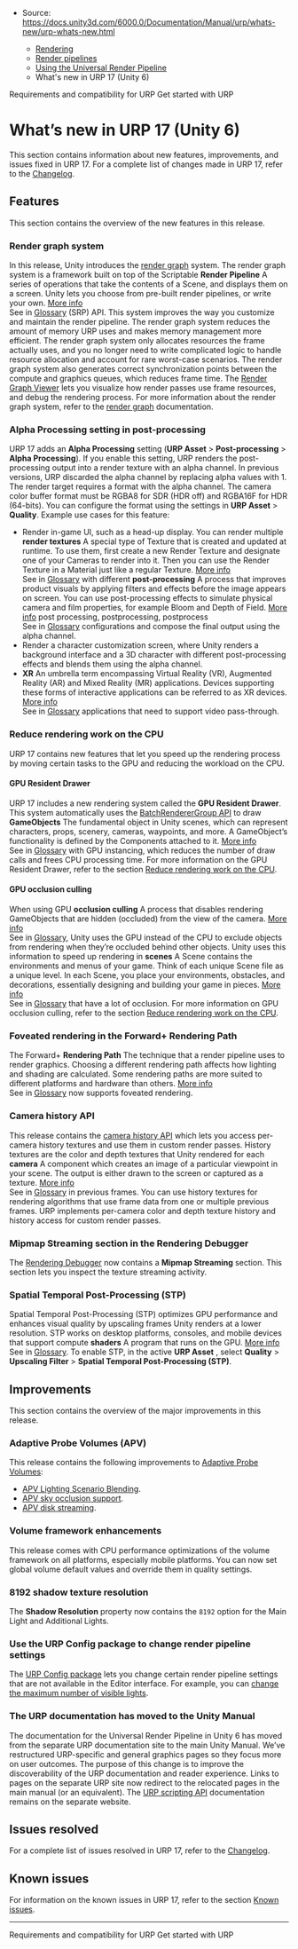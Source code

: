 * Source: https://docs.unity3d.com/6000.0/Documentation/Manual/urp/whats-new/urp-whats-new.html

  * [Rendering](https://docs.unity3d.com/6000.0/Documentation/Manual/rendering-and-post-processing.html)
  * [Render pipelines](https://docs.unity3d.com/6000.0/Documentation/Manual/render-pipelines.html)
  * [Using the Universal Render Pipeline](https://docs.unity3d.com/6000.0/Documentation/Manual/universal-render-pipeline.html)
  * What's new in URP 17 (Unity 6)


[](https://docs.unity3d.com/6000.0/Documentation/Manual/urp/requirements.html)
Requirements and compatibility for URP
[](https://docs.unity3d.com/6000.0/Documentation/Manual/urp/introduction-landing.html)
Get started with URP
# What’s new in URP 17 (Unity 6)
This section contains information about new features, improvements, and issues fixed in URP 17.
For a complete list of changes made in URP 17, refer to the [Changelog](https://docs.unity3d.com/Packages/com.unity.render-pipelines.universal@latest/index.html?subfolder=/changelog/CHANGELOG.html).
## Features
This section contains the overview of the new features in this release.
### Render graph system
In this release, Unity introduces the [render graph](https://docs.unity3d.com/6000.0/Documentation/Manual/urp/render-graph.html) system. The render graph system is a framework built on top of the Scriptable **Render Pipeline** A series of operations that take the contents of a Scene, and displays them on a screen. Unity lets you choose from pre-built render pipelines, or write your own. [More info](https://docs.unity3d.com/6000.0/Documentation/Manual/render-pipelines.html)  
See in [Glossary](https://docs.unity3d.com/6000.0/Documentation/Manual/Glossary.html#Renderpipeline) (SRP) API. This system improves the way you customize and maintain the render pipeline.
The render graph system reduces the amount of memory URP uses and makes memory management more efficient. The render graph system only allocates resources the frame actually uses, and you no longer need to write complicated logic to handle resource allocation and account for rare worst-case scenarios. The render graph system also generates correct synchronization points between the compute and graphics queues, which reduces frame time.
The [Render Graph Viewer](https://docs.unity3d.com/6000.0/Documentation/Manual/urp/render-graph-viewer-reference.html) lets you visualize how render passes use frame resources, and debug the rendering process.
For more information about the render graph system, refer to the [render graph](https://docs.unity3d.com/6000.0/Documentation/Manual/urp/render-graph.html) documentation.
### Alpha Processing setting in post-processing
URP 17 adds an **Alpha Processing** setting (**URP Asset** > **Post-processing** > **Alpha Processing**). If you enable this setting, URP renders the post-processing output into a render texture with an alpha channel. In previous versions, URP discarded the alpha channel by replacing alpha values with 1.
The render target requires a format with the alpha channel. The camera color buffer format must be RGBA8 for SDR (HDR off) and RGBA16F for HDR (64-bits). You can configure the format using the settings in **URP Asset** > **Quality**.
Example use cases for this feature:
  * Render in-game UI, such as a head-up display. You can render multiple **render textures** A special type of Texture that is created and updated at runtime. To use them, first create a new Render Texture and designate one of your Cameras to render into it. Then you can use the Render Texture in a Material just like a regular Texture. [More info](https://docs.unity3d.com/6000.0/Documentation/Manual/class-RenderTexture.html)  
See in [Glossary](https://docs.unity3d.com/6000.0/Documentation/Manual/Glossary.html#RenderTexture) with different **post-processing** A process that improves product visuals by applying filters and effects before the image appears on screen. You can use post-processing effects to simulate physical camera and film properties, for example Bloom and Depth of Field. [More info](https://docs.unity3d.com/6000.0/Documentation/Manual/PostProcessingOverview.html) post processing, postprocessing, postprocess  
See in [Glossary](https://docs.unity3d.com/6000.0/Documentation/Manual/Glossary.html#post-processing) configurations and compose the final output using the alpha channel.
  * Render a character customization screen, where Unity renders a background interface and a 3D character with different post-processing effects and blends them using the alpha channel.
  * **XR** An umbrella term encompassing Virtual Reality (VR), Augmented Reality (AR) and Mixed Reality (MR) applications. Devices supporting these forms of interactive applications can be referred to as XR devices. [More info](https://docs.unity3d.com/6000.0/Documentation/Manual/XR.html)  
See in [Glossary](https://docs.unity3d.com/6000.0/Documentation/Manual/Glossary.html#XR) applications that need to support video pass-through.


### Reduce rendering work on the CPU
URP 17 contains new features that let you speed up the rendering process by moving certain tasks to the GPU and reducing the workload on the CPU.
#### GPU Resident Drawer
URP 17 includes a new rendering system called the **GPU Resident Drawer**.
This system automatically uses the [BatchRendererGroup API](https://docs.unity3d.com/Manual/batch-renderer-group.html) to draw **GameObjects** The fundamental object in Unity scenes, which can represent characters, props, scenery, cameras, waypoints, and more. A GameObject’s functionality is defined by the Components attached to it. [More info](https://docs.unity3d.com/6000.0/Documentation/Manual/class-GameObject.html)  
See in [Glossary](https://docs.unity3d.com/6000.0/Documentation/Manual/Glossary.html#GameObject) with GPU instancing, which reduces the number of draw calls and frees CPU processing time.
For more information on the GPU Resident Drawer, refer to the section [Reduce rendering work on the CPU](https://docs.unity3d.com/6000.0/Documentation/Manual/urp/reduce-rendering-work-on-cpu.html).
#### GPU occlusion culling
When using GPU **occlusion culling** A process that disables rendering GameObjects that are hidden (occluded) from the view of the camera. [More info](https://docs.unity3d.com/6000.0/Documentation/Manual/OcclusionCulling.html)  
See in [Glossary](https://docs.unity3d.com/6000.0/Documentation/Manual/Glossary.html#Occlusionculling), Unity uses the GPU instead of the CPU to exclude objects from rendering when they’re occluded behind other objects. Unity uses this information to speed up rendering in **scenes** A Scene contains the environments and menus of your game. Think of each unique Scene file as a unique level. In each Scene, you place your environments, obstacles, and decorations, essentially designing and building your game in pieces. [More info](https://docs.unity3d.com/6000.0/Documentation/Manual/CreatingScenes.html)  
See in [Glossary](https://docs.unity3d.com/6000.0/Documentation/Manual/Glossary.html#Scene) that have a lot of occlusion.
For more information on GPU occlusion culling, refer to the section [Reduce rendering work on the CPU](https://docs.unity3d.com/6000.0/Documentation/Manual/urp/gpu-culling.html).
### Foveated rendering in the Forward+ Rendering Path
The Forward+ **Rendering Path** The technique that a render pipeline uses to render graphics. Choosing a different rendering path affects how lighting and shading are calculated. Some rendering paths are more suited to different platforms and hardware than others. [More info](https://docs.unity3d.com/6000.0/Documentation/Manual/RenderingPaths.html)  
See in [Glossary](https://docs.unity3d.com/6000.0/Documentation/Manual/Glossary.html#RenderingPath) now supports foveated rendering.
### Camera history API
This release contains the [camera history API](https://docs.unity3d.com/Packages/com.unity.render-pipelines.universal@latest/index.html?subfolder=/api/UnityEngine.Rendering.Universal.UniversalCameraHistory.html) which lets you access per-camera history textures and use them in custom render passes. History textures are the color and depth textures that Unity rendered for each **camera** A component which creates an image of a particular viewpoint in your scene. The output is either drawn to the screen or captured as a texture. [More info](https://docs.unity3d.com/6000.0/Documentation/Manual/CamerasOverview.html)  
See in [Glossary](https://docs.unity3d.com/6000.0/Documentation/Manual/Glossary.html#Camera) in previous frames.
You can use history textures for rendering algorithms that use frame data from one or multiple previous frames.
URP implements per-camera color and depth texture history and history access for custom render passes.
### Mipmap Streaming section in the Rendering Debugger
The [Rendering Debugger](https://docs.unity3d.com/6000.0/Documentation/Manual/urp/features/rendering-debugger.html) now contains a **Mipmap Streaming** section. This section lets you inspect the texture streaming activity.
### Spatial Temporal Post-Processing (STP)
Spatial Temporal Post-Processing (STP) optimizes GPU performance and enhances visual quality by upscaling frames Unity renders at a lower resolution. STP works on desktop platforms, consoles, and mobile devices that support compute **shaders** A program that runs on the GPU. [More info](https://docs.unity3d.com/6000.0/Documentation/Manual/Shaders.html)  
See in [Glossary](https://docs.unity3d.com/6000.0/Documentation/Manual/Glossary.html#Shader).
To enable STP, in the active **URP Asset** , select **Quality** > **Upscaling Filter** > **Spatial Temporal Post-Processing (STP)**. 
## Improvements
This section contains the overview of the major improvements in this release.
### Adaptive Probe Volumes (APV)
This release contains the following improvements to [Adaptive Probe Volumes](https://docs.unity3d.com/6000.0/Documentation/Manual/urp/probevolumes.html):
  * [APV Lighting Scenario Blending](https://docs.unity3d.com/6000.0/Documentation/Manual/urp/probevolumes-bakedifferentlightingsetups.html).
  * [APV sky occlusion support](https://docs.unity3d.com/6000.0/Documentation/Manual/urp/probevolumes-skyocclusion.html).
  * [APV disk streaming](https://docs.unity3d.com/6000.0/Documentation/Manual/urp/probevolumes-streaming.html).


### Volume framework enhancements
This release comes with CPU performance optimizations of the volume framework on all platforms, especially mobile platforms. You can now set global volume default values and override them in quality settings.
### 8192 shadow texture resolution
The **Shadow Resolution** property now contains the `8192` option for the Main Light and Additional Lights.
### Use the URP Config package to change render pipeline settings
The [URP Config package](https://docs.unity3d.com/6000.0/Documentation/Manual/urp/URP-Config-Package.html) lets you change certain render pipeline settings that are not available in the Editor interface.
For example, you can [change the maximum number of visible lights](https://docs.unity3d.com/6000.0/Documentation/Manual/urp/rendering/forward-plus-rendering-path-limitations.html).
### The URP documentation has moved to the Unity Manual
The documentation for the Universal Render Pipeline in Unity 6 has moved from the separate URP documentation site to the main Unity Manual. We’ve restructured URP-specific and general graphics pages so they focus more on user outcomes. The purpose of this change is to improve the discoverability of the URP documentation and reader experience.
Links to pages on the separate URP site now redirect to the relocated pages in the main manual (or an equivalent).
The [URP scripting API](https://docs.unity3d.com/Packages/com.unity.render-pipelines.universal@17.0/api/index.html) documentation remains on the separate website.
## Issues resolved
For a complete list of issues resolved in URP 17, refer to the [Changelog](https://docs.unity3d.com/Packages/com.unity.render-pipelines.universal@latest/index.html?subfolder=/changelog/CHANGELOG.html).
## Known issues
For information on the known issues in URP 17, refer to the section [Known issues](https://docs.unity3d.com/6000.0/Documentation/Manual/urp/known-issues.html).
* * *
[](https://docs.unity3d.com/6000.0/Documentation/Manual/urp/requirements.html)
Requirements and compatibility for URP
[](https://docs.unity3d.com/6000.0/Documentation/Manual/urp/introduction-landing.html)
Get started with URP
